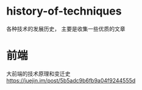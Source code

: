 # history-of-techniques
各种技术的发展历史， 主要是收集一些优质的文章

# 前端

大前端的技术原理和变迁史 https://juejin.im/post/5b5adc9b6fb9a04f9244555d

